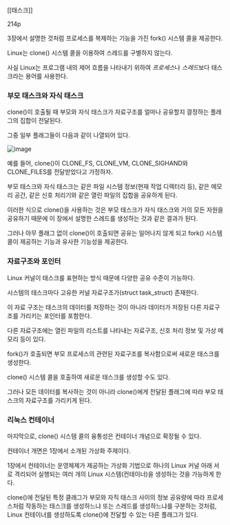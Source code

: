 [[태스크]]

214p

3장에서 설명한 것처럼 프로세스를 복제하는 기능을 가진 fork() 시스템 콜을 제공한다.

Linux는 clone() 시스템 콜을 이용하여 스레드를 구별하지 않는다.

사실 Linux는 프로그램 내의 제어 흐름을 나타내기 위하여 *프로세스*나 *스레드*보다 태스크라는 용어를 사용한다.

### 부모 태스크와 자식 태스크

clone()이 호출될 때 부모와 자식 태스크가 자료구조를 얼마나 공유할지 결정하는 플래그의 집합이 전달된다.

그중 일부 플래그들이 다음과 같이 나열되어 있다.

![image](https://user-images.githubusercontent.com/116250393/213805513-0c7a6907-cd37-4868-b7c9-2dc2871013c1.png)

예를 들어, clone()이 CLONE_FS, CLONE_VM, CLONE_SIGHAND와 CLONE_FILES를 전달받았다고 가정하자.

부모 태스크와 자식 태스크는 같은 파일 시스템 정보(현재 작업 디렉터리 등), 같은 메모리 공간, 같은 신호 처리기와 같은 열린 파일의 집합을 공유하게 된다.

이러한 식으로 clone()을 사용하는 것은 부모 태스크가 자식 태스크와 거의 모든 자원을 공유하기 때문에 이 장에서 설명한 스레드를 생성하는 것과 같은 결과가 된다.

그러나 아무 플래그 없이 clone()이 호출되면 공유는 일어나지 않게 되고 fork() 시스템 콜이 제공하는 기능과 유사한 기능성을 제공한다.

### 자료구조와 포인터

Linux 커널이 태스크를 표현하는 방식 때문에 다양한 공유 수준이 가능하다.

시스템의 태스크마다 고유한 커널 자료구조가(struct task_struct) 존재한다.

이 자료 구조는 태스크의 데이터를 저장하는 것이 아니라 데이터가 저장된 다른 자료구조를 가리키는 포인터를 포함한다.

다른 자료구조에는 열린 파일의 리스트를 나타내는 자료구조, 신호 처리 정보 및 가상 메모리 등이 있다.

fork()가 호출되면 부모 프로세스의 관련된 자료구조를 복사함으로써 새로운 태스크를 생성한다.

clone() 시스템 콜을 호출하여 새로운 태스크를 생성할 수도 있다.

그러나 모든 데이터를 복사하는 것이 아니라 clone()에게 전달된 플래그에 따라 부모 태스크의 자료구조를 가리키게 된다.

### 리눅스 컨테이너

마지막으로, clone() 시스템 콜의 융통성은 컨테이너 개념으로 확장될 수 있다.

컨테이너 개면은 1장에서 소개된 가상화 주제이다.

1장에서 컨테이너는 운영체제가 제공하는 가상화 기법으로 하나의 Linux 커널 아래 서로 격리되어 실행되는 여러 개의 Linux 시스템(컨테이너)을 생성하는 것을 가능하게 한다.

clone()에 전달된 특정 클래그가 부모와 자직 태스크 사이의 정보 공유량에 따라 프로세스처럼 작동하는 태스크를 생성하느냐 또는 스레드를 생성하느냐를 구분하는 것처럼, Linux 컨테이너를 생성하도록 clone()에 전달할 수 있는 다른 플래그가 있다.
